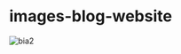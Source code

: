# images-blog-website
![bia2](https://github.com/tovanhieu/images-blog-website/assets/26000753/4095f7d7-bcf9-4891-98ab-ca2738bec24f)
